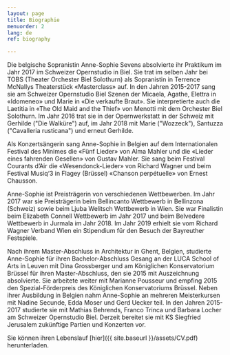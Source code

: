 ```yaml
---
layout: page
title: Biographie
menuorder: 2
lang: de
ref: biography

---
```

Die belgische Sopranistin Anne-Sophie Sevens absolvierte ihr Praktikum im Jahr 2017 im Schweizer Opernstudio in Biel. Sie trat im selben Jahr bei TOBS (Theater Orchester Biel Solothurn) als Sopranistin in Terrence McNallys Theaterstück «Masterclass» auf. In den Jahren 2015-2017 sang sie am Schweizer Opernstudio Biel Szenen der Micaela, Agathe, Elettra in «Idomeneo» und Marie in «Die verkaufte Braut». Sie interpretierte auch die Laetitia in «The Old Maid and the Thief» von Menotti mit dem Orchester Biel Solothurn. Im Jahr 2016 trat sie in der Opernwerkstatt in der Schweiz mit Gerhilde ("Die Walküre") auf, im Jahr 2018 mit Marie ("Wozzeck"), Santuzza ("Cavalleria rusticana") und erneut Gerhilde.

Als Konzertsängerin sang Anne-Sophie in Belgien auf dem Internationalen Festival des Minimes die «Fünf Lieder» von Alma Mahler und die «Lieder eines fahrenden Gesellen» von Gustav Mahler. Sie sang beim Festival Courants d’Air die «Wesendonck-Lieder» von Richard Wagner und beim Festival Musiq‘3 in Flagey (Brüssel) «Chanson perpétuelle» von Ernest Chausson.

Anne-Sophie ist Preisträgerin von verschiedenen Wettbewerben. Im Jahr 2017 war sie Preisträgerin beim Bellincanto Wettbewerb in Bellinzona (Schweiz) sowie beim Ljuba Welitsch Wettbewerb in Wien. Sie war Finalistin beim Elizabeth Connell Wettbewerb im Jahr 2017 und beim Belvedere Wettbewerb in Jurmala im Jahr 2018. Im Jahr 2019 erhielt sie vom Richard Wagner Verband Wien ein Stipendium für den Besuch der Bayreuther Festspiele. 

Nach ihrem Master-Abschluss in Architektur in Ghent, Belgien, studierte Anne-Sophie für ihren Bachelor-Abschluss Gesang an der LUCA School of Arts in Leuven mit Dina Grossberger und am Königlichen Konservatorium Brüssel für ihren Master-Abschluss, den sie 2015 mit Auszeichnung absolvierte. Sie arbeitete weiter mit Marianne Pousseur und empfing 2015 den Spezial-Förderpreis des Königlichen Konservatoriums Brüssel. Neben ihrer Ausbildung in Belgien nahm Anne-Sophie an mehreren Meisterkursen mit Nadine Secunde, Edda Moser und Gerd Uecker teil. In den Jahren 2015-2017 studierte sie mit Mathias Behrends, Franco Trinca und Barbara Locher am Schweizer Opernstudio Biel. Derzeit bereitet sie mit KS Siegfried Jerusalem zukünftige Partien und Konzerten vor. 


Sie können ihren Lebenslauf [hier]({{ site.baseurl }}/assets/CV.pdf) herunterladen.




